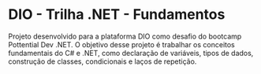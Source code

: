 # DIO - Trilha .NET - Fundamentos

Projeto desenvolvido para a plataforma DIO como desafio do bootcamp Pottential Dev .NET.
O objetivo desse projeto é trabalhar os conceitos fundamentais do C# e .NET, como declaração de variáveis, tipos de dados, construção de classes, condicionais e laços de repetição. 